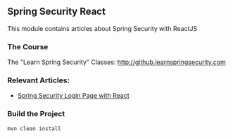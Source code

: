 ## Spring Security React 

This module contains articles about Spring Security with ReactJS

### The Course

The "Learn Spring Security" Classes: http://github.learnspringsecurity.com

### Relevant Articles: 

* [Spring Security Login Page with React](https://www.surya.com/spring-security-login-react)

### Build the Project

```
mvn clean install
```
